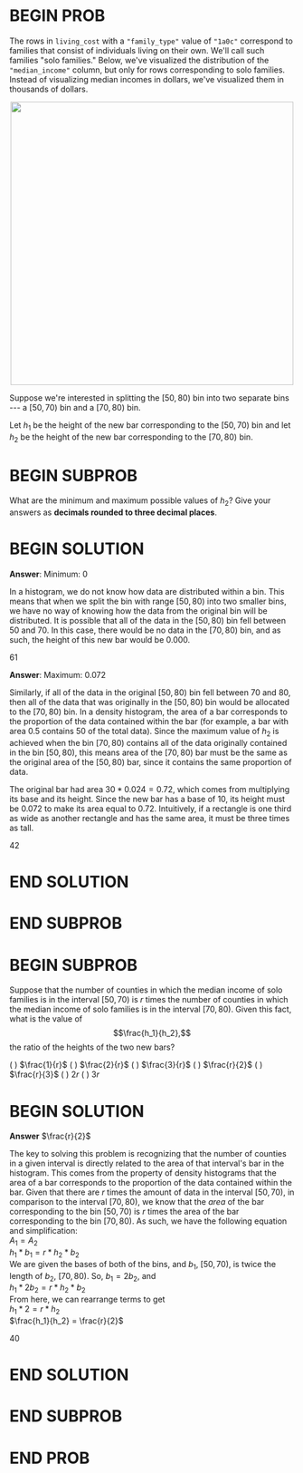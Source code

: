 # BEGIN PROB

The rows in `living_cost` with a `"family_type"` value of `"1a0c"`
correspond to families that consist of individuals living on their own.
We'll call such families "solo families.\" Below, we've visualized the
distribution of the `"median_income"` column, but only for rows
corresponding to solo families. Instead of visualizing median incomes in
dollars, we've visualized them in thousands of dollars.

<center><img src='../assets/images/fa23-midterm/hist.png' width=500></center>

Suppose we're interested in splitting the $[50, 80)$ bin into two
separate bins --- a $[50, 70)$ bin and a $[70, 80)$ bin.

Let $h_1$ be the height of the new bar corresponding to the $[50, 70)$
bin and let $h_2$ be the height of the new bar corresponding to the
$[70, 80)$ bin.

# BEGIN SUBPROB

What are the minimum and maximum possible values of $h_2$? Give your
answers as **decimals rounded to three decimal places**.

# BEGIN SOLUTION
**Answer**: Minimum: 0

In a histogram, we do not know how data are distributed within a bin. This means that when we split the bin with range $[50, 80)$ into two
smaller bins, we have no way of knowing how the data from the original bin will be distributed. It is possible that all of the data in the $[50, 80)$ bin
fell between $50$ and $70$. In this case, there would be no data in the $[70, 80)$ bin, and as such, the height of this new bar would be $0.000$.

<average>61</average>

**Answer**: Maximum: 0.072

Similarly, if all of the data in the original $[50,80)$ bin fell between $70$ and $80$, then all of the data that was originally in the $[50, 80)$ bin would be allocated to the $[70, 80)$ bin. In a density histogram,
the area of a bar corresponds to the proportion of the data contained within the bar (for example, a bar with area $0.5$ contains $50%$ of the total data). Since the maximum value of $h_2$ is achieved when the bin $[70, 80)$ contains all of the data originally contained in the bin $[50, 80)$, this means area of the $[70, 80)$ bar must be the same as the original area of the
$[50, 80)$ bar, since it contains the same proportion of data. 

The original bar had area $30 * 0.024 = 0.72$, which comes from multiplying its base and its height. Since the new bar has a base of $10$, its height must be $0.072$ to make its area equal to $0.72$. Intuitively, if a rectangle is one third as wide as another rectangle and has the same area, it must be three times as tall. 

<average>42</average>
# END SOLUTION

# END SUBPROB

# BEGIN SUBPROB

Suppose that the number of counties in which the median income of solo
families is in the interval $[50, 70)$ is $r$ times the number of
counties in which the median income of solo families is in the interval
$[70, 80)$. Given this fact, what is the value of $$\frac{h_1}{h_2},$$
the ratio of the heights of the two new bars?

( ) $\frac{1}{r}$
( ) $\frac{2}{r}$
( ) $\frac{3}{r}$
( ) $\frac{r}{2}$
( ) $\frac{r}{3}$
( ) $2r$
( ) $3r$

# BEGIN SOLUTION

**Answer**
$\frac{r}{2}$

The key to solving this problem is recognizing that the number of counties in a given interval is directly related to
the area of that interval's bar in the histogram. This comes from the property of density histograms that
the area of a bar corresponds to the proportion of the data contained within the bar.
Given that there are $r$ times the amount of data in the interval $[50, 70)$, in comparison to the interval $[70, 80)$, we know that the
_area_ of the bar corresponding to the bin $[50, 70)$ is $r$ times the area of the bar corresponding to the bin $[70, 80)$. As such, we have the following equation and simplification:<br/>
$A_1 = A_2$<br/>
$h_1 * b_1 = r * h_2 * b_2$<br/>
We are given the bases of both of the bins, and $b_1$, $[50,70)$, is twice the length of $b_2$, $[70,80)$. So, $b_1 = 2b_2$, and <br/>
$h_1 * 2b_2 = r * h_2 * b_2$<br/>
From here, we can rearrange terms to get <br/>
$h_1 * 2  = r * h_2$<br/>
$\frac{h_1}{h_2} = \frac{r}{2}$

<average>40</average>

# END SOLUTION

# END SUBPROB

# END PROB